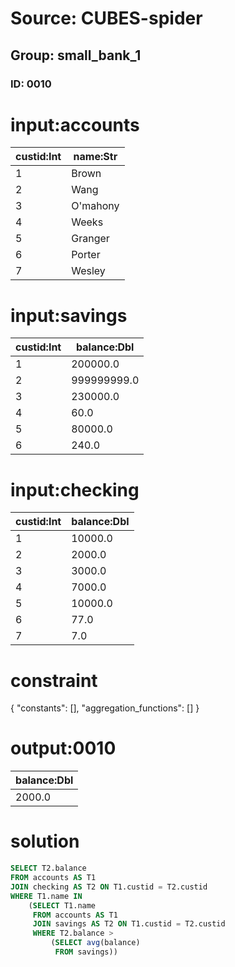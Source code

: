 # Source: CUBES-spider
## Group: small_bank_1
### ID: 0010

# input:accounts

| custid:Int | name:Str |
|---|---|
| 1 | Brown |
| 2 | Wang |
| 3 | O'mahony |
| 4 | Weeks |
| 5 | Granger |
| 6 | Porter |
| 7 | Wesley |

# input:savings

| custid:Int | balance:Dbl |
|---|---|
| 1 | 200000.0 |
| 2 | 999999999.0 |
| 3 | 230000.0 |
| 4 | 60.0 |
| 5 | 80000.0 |
| 6 | 240.0 |

# input:checking

| custid:Int | balance:Dbl |
|---|---|
| 1 | 10000.0 |
| 2 | 2000.0 |
| 3 | 3000.0 |
| 4 | 7000.0 |
| 5 | 10000.0 |
| 6 | 77.0 |
| 7 | 7.0 |

# constraint

{
  "constants": [],
  "aggregation_functions": []
}

# output:0010

| balance:Dbl |
|---|
| 2000.0 |

# solution

```sql
SELECT T2.balance
FROM accounts AS T1
JOIN checking AS T2 ON T1.custid = T2.custid
WHERE T1.name IN
    (SELECT T1.name
     FROM accounts AS T1
     JOIN savings AS T2 ON T1.custid = T2.custid
     WHERE T2.balance >
         (SELECT avg(balance)
          FROM savings))
```
